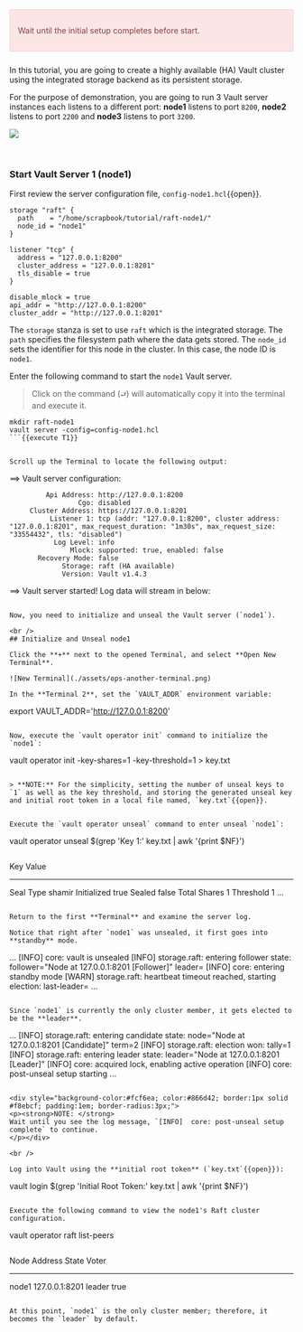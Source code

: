 <div style="background-color:#fbe5e5; color:#864242; border:1px solid #f8cfcf; padding:1em; border-radius:3px; margin:24px 0;">
<p>
Wait until the initial setup completes before start.
</p></div>

In this tutorial, you are going to create a highly available (HA) Vault cluster using the integrated storage backend as its persistent storage.

For the purpose of demonstration, you are going to run 3 Vault server instances each listens to a different port: **node1** listens to port `8200`, **node2** listens to port `2200` and **node3** listens to port `3200`.

![](./assets/raft-storage.png)

<br />

### Start Vault Server 1 (node1)

First review the server configuration file, `config-node1.hcl`{{open}}.

```
storage "raft" {
  path    = "/home/scrapbook/tutorial/raft-node1/"
  node_id = "node1"
}

listener "tcp" {
  address = "127.0.0.1:8200"
  cluster_address = "127.0.0.1:8201"
  tls_disable = true
}

disable_mlock = true
api_addr = "http://127.0.0.1:8200"
cluster_addr = "http://127.0.0.1:8201"
```

The `storage` stanza is set to use `raft` which is the integrated storage. The `path` specifies the filesystem path where the data gets stored. The `node_id` sets the identifier for this node in the cluster. In this case, the node ID is `node1`.


Enter the following command to start the `node1` Vault server.  

> Click on the command (`⮐`) will automatically copy it into the terminal and execute it.

```
mkdir raft-node1
vault server -config=config-node1.hcl
```{{execute T1}}


Scroll up the Terminal to locate the following output:

```
==> Vault server configuration:

             Api Address: http://127.0.0.1:8200
                     Cgo: disabled
         Cluster Address: https://127.0.0.1:8201
              Listener 1: tcp (addr: "127.0.0.1:8200", cluster address: "127.0.0.1:8201", max_request_duration: "1m30s", max_request_size: "33554432", tls: "disabled")
               Log Level: info
                   Mlock: supported: true, enabled: false
           Recovery Mode: false
                 Storage: raft (HA available)
                 Version: Vault v1.4.3

==> Vault server started! Log data will stream in below:
```

Now, you need to initialize and unseal the Vault server (`node1`).

<br />
## Initialize and Unseal node1

Click the **+** next to the opened Terminal, and select **Open New Terminal**.

![New Terminal](./assets/ops-another-terminal.png)

In the **Terminal 2**, set the `VAULT_ADDR` environment variable:

```
export VAULT_ADDR='http://127.0.0.1:8200'
```{{execute T2}}

Now, execute the `vault operator init` command to initialize the `node1`:

```
vault operator init -key-shares=1 -key-threshold=1 > key.txt
```{{execute T2}}

> **NOTE:** For the simplicity, setting the number of unseal keys to `1` as well as the key threshold, and storing the generated unseal key and initial root token in a local file named, `key.txt`{{open}}.


Execute the `vault operator unseal` command to enter unseal `node1`:

```
vault operator unseal $(grep 'Key 1:' key.txt | awk '{print $NF}')
```{{execute T2}}

```
Key                    Value
---                    -----
Seal Type              shamir
Initialized            true
Sealed                 false
Total Shares           1
Threshold              1
...
```

Return to the first **Terminal** and examine the server log.

Notice that right after `node1` was unsealed, it first goes into **standby** mode.

```
...
[INFO]  core: vault is unsealed
[INFO]  storage.raft: entering follower state: follower="Node at 127.0.0.1:8201 [Follower]" leader=
[INFO]  core: entering standby mode
[WARN]  storage.raft: heartbeat timeout reached, starting election: last-leader=
...
```

Since `node1` is currently the only cluster member, it gets elected to be the **leader**.  

```
...
[INFO]  storage.raft: entering candidate state: node="Node at 127.0.0.1:8201 [Candidate]" term=2
[INFO]  storage.raft: election won: tally=1
[INFO]  storage.raft: entering leader state: leader="Node at 127.0.0.1:8201 [Leader]"
[INFO]  core: acquired lock, enabling active operation
[INFO]  core: post-unseal setup starting
...
```

<div style="background-color:#fcf6ea; color:#866d42; border:1px solid #f8ebcf; padding:1em; border-radius:3px;">
<p><strong>NOTE: </strong>
Wait until you see the log message, `[INFO]  core: post-unseal setup complete` to continue.
</p></div>

<br />

Log into Vault using the **initial root token** (`key.txt`{{open}}):

```
vault login $(grep 'Initial Root Token:' key.txt | awk '{print $NF}')
```{{execute T2}}

Execute the following command to view the node1's Raft cluster configuration.

```
vault operator raft list-peers
```{{execute T2}}

```
Node     Address           State     Voter
----     -------           -----     -----
node1    127.0.0.1:8201    leader    true
```

At this point, `node1` is the only cluster member; therefore, it becomes the `leader` by default.
